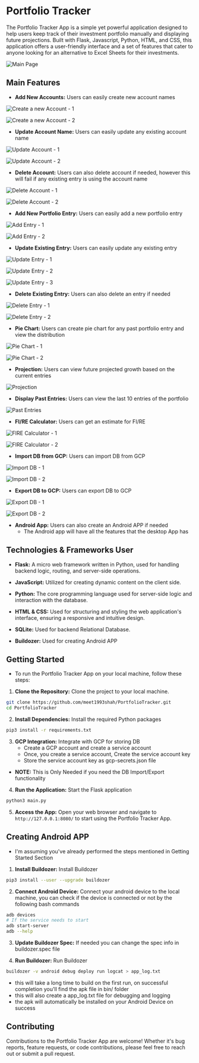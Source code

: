 # Portfolio Tracker

The Portfolio Tracker App is a simple yet powerful application designed to help users keep track of their investment portfolio manually and displaying future projections. Built with Flask, Javascript, Python, HTML, and CSS, this application offers a user-friendly interface and a set of features that cater to anyone looking for an alternative to Excel Sheets for their investments.

![Main Page](./example_images/initial_screen.png)

## Main Features

* **Add New Accounts:** Users can easily create new account names

![Create a new Account - 1](./example_images/add_account_1.png)

![Create a new Account - 2](./example_images/add_account_2.png)

* **Update Account Name:** Users can easily update any existing account name

![Update Account - 1](./example_images/update_account_1.png)

![Update Account - 2](./example_images/update_account_2.png)

* **Delete Account:** Users can also delete account if needed, however this will fail if any existing entry is using the account name

![Delete Account - 1](./example_images/delete_account_1.png)

![Delete Account - 2](./example_images/delete_account_2.png)

* **Add New Portfolio Entry:** Users can easily add a new portfolio entry

![Add Entry - 1](./example_images/add_entry_1.png)

![Add Entry - 2](./example_images/add_entry_2.png)

* **Update Existing Entry:** Users can easily update any existing entry

![Update Entry - 1](./example_images/update_entry_1.png)

![Update Entry - 2](./example_images/update_entry_2.png)

![Update Entry - 3](./example_images/update_entry_3.png)

* **Delete Existing Entry:** Users can also delete an entry if needed

![Delete Entry - 1](./example_images/delete_entry_1.png)

![Delete Entry - 2](./example_images/delete_entry_2.png)

* **Pie Chart:** Users can create pie chart for any past portfolio entry and view the distribution

![Pie Chart - 1](./example_images/pie_chart_1.png)

![Pie Chart - 2](./example_images/pie_chart_2.png)

* **Projection:** Users can view future projected growth based on the current entries

![Projection](./example_images/projection.png)

* **Display Past Entries:** Users can view the last 10 entries of the portfolio

![Past Entries](./example_images/past_entries.png)

* **FI/RE Calculator:**  Users can get an estimate for FI/RE

![FIRE Calculator - 1](./example_images/fire_calculator_1.png)

![FIRE Calculator - 2](./example_images/fire_calculator_2.png)

* **Import DB from GCP:** Users can import DB from GCP

![Import DB - 1](./example_images/import_db_1.png)

![Import DB - 2](./example_images/import_db_2.png)

* **Export DB to GCP:** Users can export DB to GCP

![Export DB - 1](./example_images/export_db_1.png)

![Export DB - 2](./example_images/export_db_2.png)

* **Android App:** Users can also create an Android APP if needed
	* The Android app will have all the features that the desktop App has

## Technologies & Frameworks User

* **Flask:** A micro web framework written in Python, used for handling backend logic, routing, and server-side operations.

* **JavaScript:** Utilized for creating dynamic content on the client side.

* **Python:** The core programming language used for server-side logic and interaction with the database.

* **HTML & CSS:** Used for structuring and styling the web application's interface, ensuring a responsive and intuitive design.

* **SQLite:** Used for backend Relational Database.

* **Buildozer:** Used for creating Android APP

## Getting Started

* To run the Portfolio Tracker App on your local machine, follow these steps:

1. **Clone the Repository:** Clone the project to your local machine.
```bash
git clone https://github.com/meet1993shah/PortfolioTracker.git
cd PortfolioTracker
```

2. **Install Dependencies:** Install the required Python packages
```bash
pip3 install -r requirements.txt
```

3. **GCP Integration:** Integrate with GCP for storing DB
	* Create a GCP account and create a service account
	* Once, you create a service account, Create the service account key
	* Store the service account key as gcp-secrets.json file

* **NOTE:** This is Only Needed if you need the DB Import/Export functionality

4. **Run the Application:** Start the Flask application
```bash
python3 main.py
```

5. **Access the App:** Open your web browser and navigate to `http://127.0.0.1:8080/` to start using the Portfolio Tracker App.

## Creating Android APP

* I'm assuming you've already performed the steps mentioned in Getting Started Section

1. **Install Buildozer:** Install Buildozer
```bash
pip3 install --user --upgrade buildozer
```

2. **Connect Android Device:** Connect your android device to the local machine, you can check if the device is connected or not by the following bash commands
```bash
adb devices
# If the service needs to start
adb start-server
adb --help
```

3. **Update Buildozer Spec:** If needed you can change the spec info in buildozer.spec file

4. **Run Buildozer:** Run Buildozer
```bash
buildozer -v android debug deploy run logcat > app_log.txt
```
* this will take a long time to build on the first run, on successful completion you'll find the apk file in bin/ folder
* this will also create a app_log.txt file for debugging and logging
* the apk will automatically be installed on your Android Device on success

## Contributing

Contributions to the Portfolio Tracker App are welcome! Whether it's bug reports, feature requests, or code contributions, please feel free to reach out or submit a pull request.
